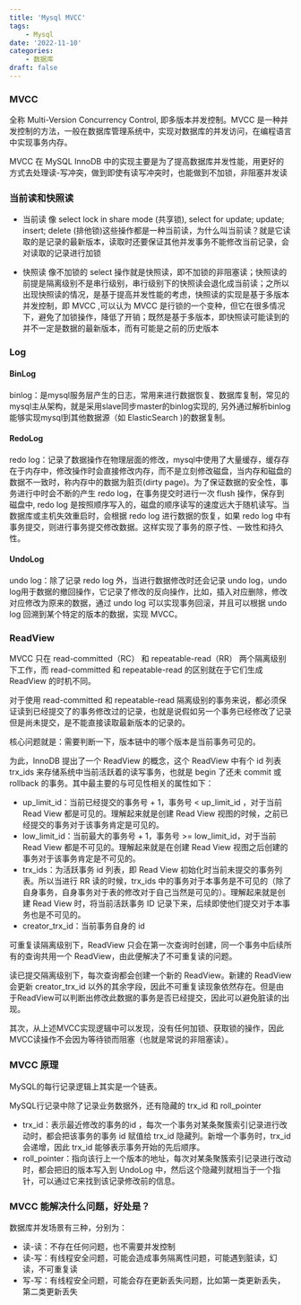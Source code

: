 ```yaml
---
title: 'Mysql MVCC'
tags:
    - Mysql
date: '2022-11-10'
categories:
    - 数据库
draft: false
---
```


### MVCC

全称 Multi-Version Concurrency Control, 即多版本并发控制。MVCC 是一种并发控制的方法，一般在数据库管理系统中，实现对数据库的并发访问，在编程语言中实现事务内存。

MVCC 在 MySQL InnoDB 中的实现主要是为了提高数据库并发性能，用更好的方式去处理读-写冲突，做到即使有读写冲突时，也能做到不加锁，非阻塞并发读

### 当前读和快照读

- 当前读
像 select lock in share mode (共享锁), select for update; update; insert; delete (排他锁)这些操作都是一种当前读，为什么叫当前读？就是它读取的是记录的最新版本，读取时还要保证其他并发事务不能修改当前记录，会对读取的记录进行加锁

- 快照读
像不加锁的 select 操作就是快照读，即不加锁的非阻塞读；快照读的前提是隔离级别不是串行级别，串行级别下的快照读会退化成当前读；之所以出现快照读的情况，是基于提高并发性能的考虑，快照读的实现是基于多版本并发控制，即 MVCC ,可以认为 MVCC 是行锁的一个变种，但它在很多情况下，避免了加锁操作，降低了开销；既然是基于多版本，即快照读可能读到的并不一定是数据的最新版本，而有可能是之前的历史版本

### Log

#### BinLog

binlog：是mysql服务层产生的日志，常用来进行数据恢复、数据库复制，常见的mysql主从架构，就是采用slave同步master的binlog实现的, 另外通过解析binlog能够实现mysql到其他数据源（如 ElasticSearch )的数据复制。

#### RedoLog
redo log：记录了数据操作在物理层面的修改，mysql中使用了大量缓存，缓存存在于内存中，修改操作时会直接修改内存，而不是立刻修改磁盘，当内存和磁盘的数据不一致时，称内存中的数据为脏页(dirty page)。为了保证数据的安全性，事务进行中时会不断的产生 redo log，在事务提交时进行一次 flush 操作，保存到磁盘中, redo log 是按照顺序写入的，磁盘的顺序读写的速度远大于随机读写。当数据库或主机失效重启时，会根据 redo log 进行数据的恢复，如果 redo log 中有事务提交，则进行事务提交修改数据。这样实现了事务的原子性、一致性和持久性。

#### UndoLog
undo log：除了记录 redo log 外，当进行数据修改时还会记录 undo log，undo log用于数据的撤回操作，它记录了修改的反向操作，比如，插入对应删除，修改对应修改为原来的数据，通过 undo log 可以实现事务回滚，并且可以根据 undo log 回溯到某个特定的版本的数据，实现 MVCC。

### ReadView

MVCC 只在 read-committed（RC） 和 repeatable-read（RR） 两个隔离级别下工作，而 read-committed 和 repeatable-read 的区别就在于它们生成 ReadView 的时机不同。

对于使用 read-committed 和 repeatable-read 隔离级别的事务来说，都必须保证读到已经提交了的事务修改过的记录，也就是说假如另一个事务已经修改了记录但是尚未提交，是不能直接读取最新版本的记录的。

核心问题就是：需要判断一下，版本链中的哪个版本是当前事务可见的。

为此，InnoDB 提出了一个 ReadView 的概念，这个 ReadView 中有个 id 列表 trx_ids 来存储系统中当前活跃着的读写事务，也就是 begin 了还未 commit 或 rollback 的事务。其中最主要的与可见性相关的属性如下：

- up_limit_id：当前已经提交的事务号 + 1，事务号 < up_limit_id ，对于当前 Read View 都是可见的。理解起来就是创建 Read View 视图的时候，之前已经提交的事务对于该事务肯定是可见的。
- low_limit_id：当前最大的事务号 + 1，事务号 >= low_limit_id，对于当前 Read View 都是不可见的。理解起来就是在创建 Read View 视图之后创建的事务对于该事务肯定是不可见的。
- trx_ids：为活跃事务 id 列表，即 Read View 初始化时当前未提交的事务列表。所以当进行 RR 读的时候，trx_ids 中的事务对于本事务是不可见的（除了自身事务，自身事务对于表的修改对于自己当然是可见的）。理解起来就是创建 Read View 时，将当前活跃事务 ID 记录下来，后续即使他们提交对于本事务也是不可见的。
- creator_trx_id：当前事务自身的 id

可重复读隔离级别下，ReadView 只会在第一次查询时创建，同一个事务中后续所有的查询共用一个 ReadView，由此便解决了不可重复读的问题。

读已提交隔离级别下，每次查询都会创建一个新的 ReadView。新建的 ReadView 会更新 creator_trx_id 以外的其余字段，因此不可重复读现象依然存在。但是由于ReadView可以判断出修改此数据的事务是否已经提交，因此可以避免脏读的出现。

其次，从上述MVCC实现逻辑中可以发现，没有任何加锁、获取锁的操作，因此MVCC读操作不会因为等待锁而阻塞（也就是常说的非阻塞读）。

### MVCC 原理

MySQL的每行记录逻辑上其实是一个链表。

MySQL行记录中除了记录业务数据外，还有隐藏的 trx_id 和 roll_pointer
- trx_id：表示最近修改的事务的id ，每次一个事务对某条聚簇索引记录进行改动时，都会把该事务的事务 id 赋值给 trx_id 隐藏列。新增一个事务时，trx_id 会递增，因此 trx_id 能够表示事务开始的先后顺序。
- roll_pointer：指向该行上一个版本的地址，每次对某条聚簇索引记录进行改动时，都会把旧的版本写入到 UndoLog 中，然后这个隐藏列就相当于一个指针，可以通过它来找到该记录修改前的信息。


### MVCC 能解决什么问题，好处是？

数据库并发场景有三种，分别为：
- 读-读：不存在任何问题，也不需要并发控制
- 读-写：有线程安全问题，可能会造成事务隔离性问题，可能遇到脏读，幻读，不可重复读
- 写-写：有线程安全问题，可能会存在更新丢失问题，比如第一类更新丢失，第二类更新丢失